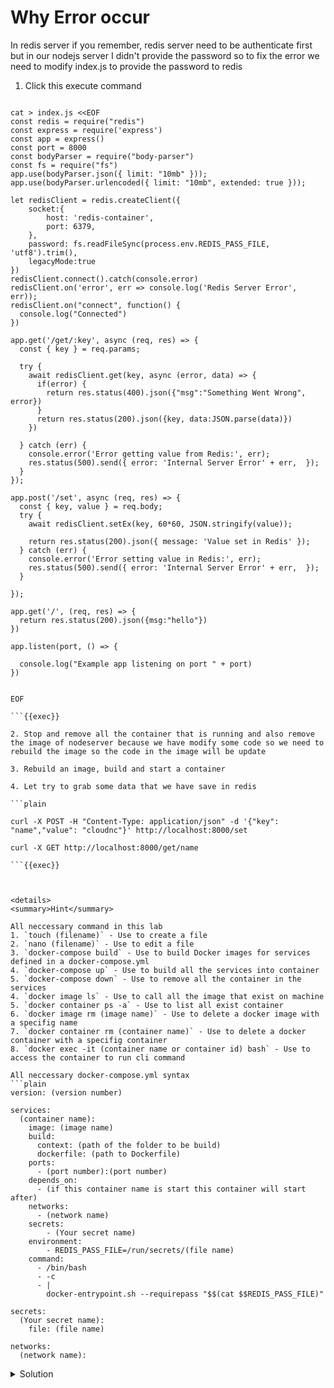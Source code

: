 # Why Error occur

In redis server if you remember, redis server need to be authenticate first but in our nodejs server I didn't provide the password so to fix the error we need to modify index.js to provide the password to redis

1. Click this execute command

```plain

cat > index.js <<EOF
const redis = require("redis")
const express = require('express')
const app = express()
const port = 8000
const bodyParser = require("body-parser")
const fs = require("fs")
app.use(bodyParser.json({ limit: "10mb" }));
app.use(bodyParser.urlencoded({ limit: "10mb", extended: true }));

let redisClient = redis.createClient({
    socket:{
        host: 'redis-container',
        port: 6379,
    },
    password: fs.readFileSync(process.env.REDIS_PASS_FILE, 'utf8').trim(),
    legacyMode:true
})
redisClient.connect().catch(console.error)
redisClient.on('error', err => console.log('Redis Server Error', err));
redisClient.on("connect", function() {
  console.log("Connected")
})

app.get('/get/:key', async (req, res) => {
  const { key } = req.params;

  try {
    await redisClient.get(key, async (error, data) => {
      if(error) {
        return res.status(400).json({"msg":"Something Went Wrong", error})
      }
      return res.status(200).json({key, data:JSON.parse(data)})
    })

  } catch (err) {
    console.error('Error getting value from Redis:', err);
    res.status(500).send({ error: 'Internal Server Error' + err,  });
  }
});

app.post('/set', async (req, res) => {
  const { key, value } = req.body;
  try {
    await redisClient.setEx(key, 60*60, JSON.stringify(value));

    return res.status(200).json({ message: 'Value set in Redis' });
  } catch (err) {
    console.error('Error setting value in Redis:', err);
    res.status(500).send({ error: 'Internal Server Error' + err,  });
  }  

});

app.get('/', (req, res) => {
  return res.status(200).json({msg:"hello"})
})

app.listen(port, () => {
  
  console.log("Example app listening on port " + port)
})


EOF

```{{exec}}

2. Stop and remove all the container that is running and also remove the image of nodeserver because we have modify some code so we need to rebuild the image so the code in the image will be update

3. Rebuild an image, build and start a container

4. Let try to grab some data that we have save in redis

```plain

curl -X POST -H "Content-Type: application/json" -d '{"key": "name","value": "cloudnc"}' http://localhost:8000/set

curl -X GET http://localhost:8000/get/name

```{{exec}}



<details>
<summary>Hint</summary>

All neccessary command in this lab
1. `touch (filename)` - Use to create a file
2. `nano (filename)` - Use to edit a file
3. `docker-compose build` - Use to build Docker images for services defined in a docker-compose.yml
4. `docker-compose up` - Use to build all the services into container
5. `docker-compose down` - Use to remove all the container in the services
4. `docker image ls` - Use to call all the image that exist on machine
5. `docker container ps -a` - Use to list all exist container
6. `docker image rm (image name)` - Use to delete a docker image with a specifig name
7. `docker container rm (container name)` - Use to delete a docker container with a specifig container
8. `docker exec -it (container name or container id) bash` - Use to access the container to run cli command

All neccessary docker-compose.yml syntax
```plain
version: (version number)

services:
  (container name):
    image: (image name)
    build:
      context: (path of the folder to be build)
      dockerfile: (path to Dockerfile)
    ports:
      - (port number):(port number)
    depends_on:
      - (if this container name is start this container will start after)
    networks:
      - (network name)
    secrets:
        - (Your secret name)
    environment:
        - REDIS_PASS_FILE=/run/secrets/(file name)
    command: 
      - /bin/bash
      - -c
      - |
        docker-entrypoint.sh --requirepass "$$(cat $$REDIS_PASS_FILE)" 

secrets:
  (Your secret name):
    file: (file name)

networks:
  (network name):
```

</details>

<details>
<summary>Solution</summary>

```plain

cat > index.js <<EOF
const redis = require("redis")
const express = require('express')
const app = express()
const port = 8000
const bodyParser = require("body-parser")
const fs = require("fs")
app.use(bodyParser.json({ limit: "10mb" }));
app.use(bodyParser.urlencoded({ limit: "10mb", extended: true }));

let redisClient = redis.createClient({
    socket:{
        host: 'redis-container',
        port: 6379,
    },
    password: fs.readFileSync(process.env.REDIS_PASS_FILE, 'utf8').trim(),
    legacyMode:true
})
redisClient.connect().catch(console.error)
redisClient.on('error', err => console.log('Redis Server Error', err));
redisClient.on("connect", function() {
  console.log("Connected")
})

app.get('/get/:key', async (req, res) => {
  const { key } = req.params;

  try {
    await redisClient.get(key, async (error, data) => {
      if(error) {
        return res.status(400).json({"msg":"Something Went Wrong", error})
      }
      return res.status(200).json({key, data:JSON.parse(data)})
    })

  } catch (err) {
    console.error('Error getting value from Redis:', err);
    res.status(500).send({ error: 'Internal Server Error' + err,  });
  }
});

app.post('/set', async (req, res) => {
  const { key, value } = req.body;
  try {
    await redisClient.setEx(key, 60*60, JSON.stringify(value));

    return res.status(200).json({ message: 'Value set in Redis' });
  } catch (err) {
    console.error('Error setting value in Redis:', err);
    res.status(500).send({ error: 'Internal Server Error' + err,  });
  }
});

app.get('/', (req, res) => {
  return res.status(200).json({msg:"hello"})
})

app.listen(port, () => {
  
  console.log("Example app listening on port " + port)
})
EOF

cat > password.txt  <<EOF
redis-password
EOF

cat > docker-compose.yml <<EOF
version: '3.9'
services: 
  
  node-container:
    image: nodeserver
    build: 
      context: .
      dockerfile: Dockerfile
    ports:
      - 8000:8000
    depends_on:
      - redis-container
    secrets:
      - password
    environment:
      - REDIS_PASS_FILE=/run/secrets/password
    networks:
      - backend 

  redis-container:
    image: redis:latest
    secrets:
      - password
    environment:
      - REDIS_PASS_FILE=/run/secrets/password
    command: 
      - /bin/bash
      - -c
      - |
        docker-entrypoint.sh --requirepass "$$(cat $$REDIS_PASS_FILE)" 
    ports:
      - 6379:6379
    networks:
      - backend
    volumes:
      - ./data/redis:/data

secrets:
  password:
    file: password.txt

networks:
  backend:

EOF

docker-compose down

docker-compose build

docker-compose up

```{{exec}}


</details>